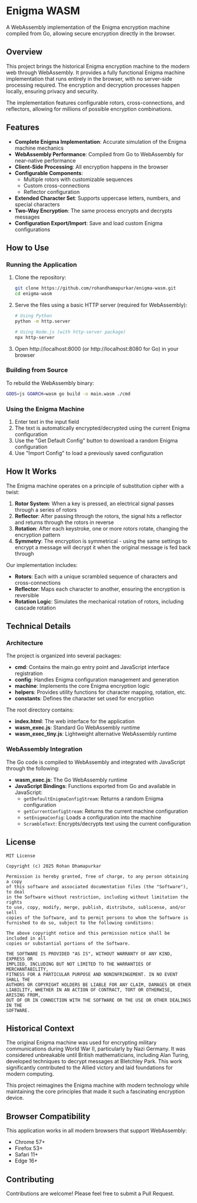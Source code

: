 # Enigma WASM

A WebAssembly implementation of the Enigma encryption machine compiled from Go, allowing secure encryption directly in the browser.

## Overview

This project brings the historical Enigma encryption machine to the modern web through WebAssembly. It provides a fully functional Enigma machine implementation that runs entirely in the browser, with no server-side processing required. The encryption and decryption processes happen locally, ensuring privacy and security.

The implementation features configurable rotors, cross-connections, and reflectors, allowing for millions of possible encryption combinations.

## Features

- **Complete Enigma Implementation**: Accurate simulation of the Enigma machine mechanics
- **WebAssembly Performance**: Compiled from Go to WebAssembly for near-native performance
- **Client-Side Processing**: All encryption happens in the browser
- **Configurable Components**:
  - Multiple rotors with customizable sequences
  - Custom cross-connections
  - Reflector configuration
- **Extended Character Set**: Supports uppercase letters, numbers, and special characters
- **Two-Way Encryption**: The same process encrypts and decrypts messages
- **Configuration Export/Import**: Save and load custom Enigma configurations

## How to Use

### Running the Application

1. Clone the repository:
   ```bash
   git clone https://github.com/rohandhamapurkar/enigma-wasm.git
   cd enigma-wasm
   ```

2. Serve the files using a basic HTTP server (required for WebAssembly):
   ```bash
   # Using Python
   python -m http.server

   # Using Node.js (with http-server package)
   npx http-server
   ```

3. Open http://localhost:8000 (or http://localhost:8080 for Go) in your browser

### Building from Source

To rebuild the WebAssembly binary:

```bash
GOOS=js GOARCH=wasm go build -o main.wasm ./cmd
```

### Using the Enigma Machine

1. Enter text in the input field
2. The text is automatically encrypted/decrypted using the current Enigma configuration
3. Use the "Get Default Config" button to download a random Enigma configuration
4. Use "Import Config" to load a previously saved configuration

## How It Works

The Enigma machine operates on a principle of substitution cipher with a twist:

1. **Rotor System**: When a key is pressed, an electrical signal passes through a series of rotors
2. **Reflector**: After passing through the rotors, the signal hits a reflector and returns through the rotors in reverse
3. **Rotation**: After each keystroke, one or more rotors rotate, changing the encryption pattern
4. **Symmetry**: The encryption is symmetrical - using the same settings to encrypt a message will decrypt it when the original message is fed back through

Our implementation includes:
- **Rotors**: Each with a unique scrambled sequence of characters and cross-connections
- **Reflector**: Maps each character to another, ensuring the encryption is reversible
- **Rotation Logic**: Simulates the mechanical rotation of rotors, including cascade rotation

## Technical Details

### Architecture

The project is organized into several packages:

- **cmd**: Contains the main.go entry point and JavaScript interface registration
- **config**: Handles Enigma configuration management and generation
- **machine**: Implements the core Enigma encryption logic
- **helpers**: Provides utility functions for character mapping, rotation, etc.
- **constants**: Defines the character set used for encryption

The root directory contains:
- **index.html**: The web interface for the application
- **wasm_exec.js**: Standard Go WebAssembly runtime
- **wasm_exec_tiny.js**: Lightweight alternative WebAssembly runtime

### WebAssembly Integration

The Go code is compiled to WebAssembly and integrated with JavaScript through the following:

- **wasm_exec.js**: The Go WebAssembly runtime
- **JavaScript Bindings**: Functions exported from Go and available in JavaScript:
  - `getDefaultEnigmaConfigStream`: Returns a random Enigma configuration
  - `getCurrentConfigStream`: Returns the current machine configuration
  - `setEnigmaConfig`: Loads a configuration into the machine
  - `ScrambleText`: Encrypts/decrypts text using the current configuration

## License

```
MIT License

Copyright (c) 2025 Rohan Dhamapurkar

Permission is hereby granted, free of charge, to any person obtaining a copy
of this software and associated documentation files (the "Software"), to deal
in the Software without restriction, including without limitation the rights
to use, copy, modify, merge, publish, distribute, sublicense, and/or sell
copies of the Software, and to permit persons to whom the Software is
furnished to do so, subject to the following conditions:

The above copyright notice and this permission notice shall be included in all
copies or substantial portions of the Software.

THE SOFTWARE IS PROVIDED "AS IS", WITHOUT WARRANTY OF ANY KIND, EXPRESS OR
IMPLIED, INCLUDING BUT NOT LIMITED TO THE WARRANTIES OF MERCHANTABILITY,
FITNESS FOR A PARTICULAR PURPOSE AND NONINFRINGEMENT. IN NO EVENT SHALL THE
AUTHORS OR COPYRIGHT HOLDERS BE LIABLE FOR ANY CLAIM, DAMAGES OR OTHER
LIABILITY, WHETHER IN AN ACTION OF CONTRACT, TORT OR OTHERWISE, ARISING FROM,
OUT OF OR IN CONNECTION WITH THE SOFTWARE OR THE USE OR OTHER DEALINGS IN THE
SOFTWARE.
```

## Historical Context

The original Enigma machine was used for encrypting military communications during World War II, particularly by Nazi Germany. It was considered unbreakable until British mathematicians, including Alan Turing, developed techniques to decrypt messages at Bletchley Park. This work significantly contributed to the Allied victory and laid foundations for modern computing.

This project reimagines the Enigma machine with modern technology while maintaining the core principles that made it such a fascinating encryption device.

## Browser Compatibility

This application works in all modern browsers that support WebAssembly:

- Chrome 57+
- Firefox 53+
- Safari 11+
- Edge 16+

## Contributing

Contributions are welcome! Please feel free to submit a Pull Request.
